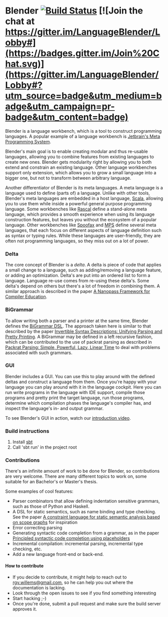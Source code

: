 Blender [![Build Status](https://travis-ci.org/keyboardDrummer/Blender.svg?branch=master)](https://travis-ci.org/keyboardDrummer/Blender) [![Join the chat at https://gitter.im/LanguageBlender/Lobby#](https://badges.gitter.im/Join%20Chat.svg)](https://gitter.im/LanguageBlender/Lobby#?utm_source=badge&utm_medium=badge&utm_campaign=pr-badge&utm_content=badge)
===============

Blender is a language workbench, which is a tool to construct programming languages. A popular example of a language workbench is <a href="https://www.jetbrains.com/mps/">Jetbrain's Meta Programming System</a>. 

Blender's main goal is to enable creating modular and thus re-usable languages, allowing you to combine features from existing languages to create new ones. Blender gets modularity right by allowing you to both extend and constrain an existing language. Other language workbenches support only extension, which allows you to grow a small language into a bigger one, but not to transform between arbitrary language. 

Another differentiator of Blender is its meta languages. A meta language is a language used to define (parts of) a language. Unlike with other tools, Blender's meta languages are embedded in a host language, [Scala](http://www.scala-lang.org/"), allowing you to use them while inside a powerful general purpose programming language. Some workbenches like [Rascal](https://github.com/usethesource/rascal") define a stand-alone meta language, which provides a smooth experience when using its language construction features, but leaves you without the ecosystem of a popular language. Other workbenches like [Spoofax](http://metaborg.org/en/latest/) and [MPS](https://www.jetbrains.com/mps/) define several meta languages, that each focus on different aspects of language definition such as syntax or typing rules. While these languages are user-friendly, they are often not programming languages, so they miss out on a lot of power.

### Delta
The core concept of Blender is a *delta*. A delta is piece of code that applies a small change to a language, such as adding/removing a language feature, or adding an optimization. Delta's are put into an ordered list to form a language. Language re-use comes from re-using these delta's. Some delta's depend on others but there's a lot of freedom in combining them. A similar approach is described in the paper [A Nanopass Framework for Compiler Education](https://www.cs.indiana.edu/~dyb/pubs/nano-jfp.pdf).

### BiGrammar
To allow writing both a parser and a printer at the same time, Blender defines the [BiGrammar DSL](https://github.com/keyboardDrummer/Blender/wiki/BiGrammar-1:-unified-parsing-and-printing). The approach taken here is similar to that described by the paper [Invertible Syntax Descriptions: Unifying Parsing and Pretty Printing](http://www.informatik.uni-marburg.de/~rendel/unparse/rendel10invertible.pdf).
A BiGrammar may be defined in a left recursive fashion, which can be contributed to the use of packrat parsing as described in
[Packrat Parsing: Simple, Powerful, Lazy, Linear Time](http://bford.info/pub/lang/packrat-icfp02.pdf) to deal with problems associated with such grammars.

### GUI
Blender includes a GUI. You can use this to play around with the defined deltas and construct a language from them.
Once you're happy with your language you can play around with it in the language cockpit. Here you can run write programs in the language with IDE support, compile those programs and pretty print the target language, run those programs, determine which compilation phases the language's compiler has, and inspect the language's in- and output grammar.

To see Blender's GUI in action, watch our [introduction video](http://www.youtube.com/watch?feature=player_embedded&v=IHFHcf61g-k).

### Build instructions
1. Install <a href="http://www.scala-sbt.org/">sbt</a>
2. Call 'sbt run' in the project root

### Contributions
There's an infinite amount of work to be done for Blender, so contributions are very welcome. There are many different topics to work on, some suitable for an Bachelor's or Master's thesis.

Some examples of cool features:
- Parser combinators that allow defining indentation sensitive grammars, such as those of Python and Haskell.
- A DSL for static semantics, such as name binding and type checking. See the paper [A constraint language for static semantic analysis based on scope graphs](http://delivery.acm.org/10.1145/2850000/2847543/p49-antwerpen.pdf?ip=145.129.111.38&id=2847543&acc=OA&key=4D4702B0C3E38B35%2E4D4702B0C3E38B35%2E4D4702B0C3E38B35%2E77FCF3B2F09622E1&CFID=992904318&CFTOKEN=51306518&__acm__=1507451717_5c1e5970ab3ac31fbd9849edb486a802) for inspiration
- Error correcting parsing
- Generating syntactic code completion from a grammar, as in the paper [Principled syntactic code completion using placeholders](http://delivery.acm.org/10.1145/3000000/2997374/p163-amorim.pdf?ip=145.129.111.38&id=2997374&acc=OA&key=4D4702B0C3E38B35%2E4D4702B0C3E38B35%2E4D4702B0C3E38B35%2E77FCF3B2F09622E1&CFID=992904318&CFTOKEN=51306518&__acm__=1507451951_eb454d2173854f174d05e3c1e1526bbd)
- Incremental compilation: incremental parsing, incremental type checking, etc.
- Add a new language front-end or back-end.

#### How to contribute
- If you decide to contribute, it might help to reach out to rgv.willems@gmail.com, so he can help you out where the documentation is lacking.
- Look through the open issues to see if you find something interesting
- Start hacking ;-)
- Once you're done, submit a pull request and make sure the build server approves it.
